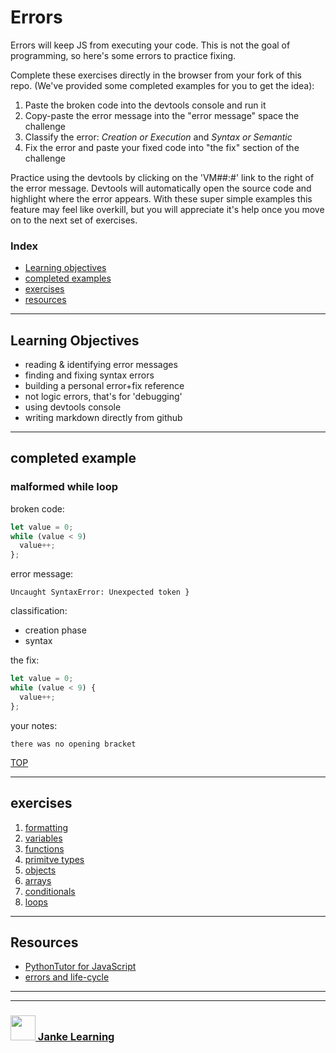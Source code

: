 # Errors

Errors will keep JS from executing your code.  This is not the goal of programming, so here's some errors to practice fixing.


Complete these exercises directly in the browser from your fork of this repo. (We've provided some completed examples for you to get the idea):
1. Paste the broken code into the devtools console and run it
1. Copy-paste the error message into the "error message" space the challenge
1. Classify the error: _Creation or Execution_ and _Syntax or Semantic_
1. Fix the error and paste your fixed code into "the fix" section of the challenge

Practice using the devtools by clicking on the 'VM##:#' link to the right of the error message.  Devtools will automatically open the source code and highlight where the error appears.  With these super simple examples this feature may feel like overkill, but you will appreciate it's help once you move on to the next set of exercises.

### Index
* [Learning objectives](#learning-objectives)
* [completed examples](#completed-examples)
* [exercises](#exercises)
* [resources](#resources)


---

## Learning Objectives


* reading & identifying error messages
* finding and fixing syntax errors
* building a personal error+fix reference
* not logic errors, that's for 'debugging'
* using devtools console
* writing markdown directly from github

---

## completed example

### malformed while loop

broken code:
```js
let value = 0;
while (value < 9) 
  value++;
};
```
error message:
```
Uncaught SyntaxError: Unexpected token }
```
classification:
* creation phase
* syntax

the fix:
```js
let value = 0;
while (value < 9) {
  value++;
};
```
your notes:

```
there was no opening bracket
```

[TOP](#errors)

---

## exercises

1. [formatting](./01-formatting.md)
1. [variables](./02-variables.md)
1. [functions](./03-functions.md)
1. [primitve types](./04-primitive-types.md)
1. [objects](./05-objects.md)
1. [arrays](./06-arrays.md)
1. [conditionals](07-conditionals.md)
1. [loops](./08-loops.md)

---

## Resources

* [PythonTutor for JavaScript](http://pythontutor.com/javascript.html#)
* [errors and life-cycle](https://github.com/janke-learning/errors-and-life-cycle)




___
___
### <a href="http://janke-learning.org" target="_blank"><img src="https://user-images.githubusercontent.com/18554853/50098409-22575780-021c-11e9-99e1-962787adaded.png" width="40" height="40"></img> Janke Learning</a>

